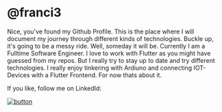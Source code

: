 # @franci3 #
Nice, you've found my Github Profile. This is the place where I will document my journey through different kinds of technologies.
Buckle up, it's going to be a messy ride. Well, someday it will be. Currently I am a Fulltime Software Engineer. I love to work with Flutter as you might
have guessed from my repos. But I really try to stay up to date and try different technologies.
I really enjoy tinkering with Ardiuno and connecting IOT-Devices with a Flutter Frontend. For now thats about it.

If you like, follow me on LinkedId:

[![button](https://brand.linkedin.com/content/dam/me/business/en-us/amp/brand-site/v2/bg/LI-Bug.svg.original.svg)](https://www.linkedin.com/in/franco-vela-863880126/)
